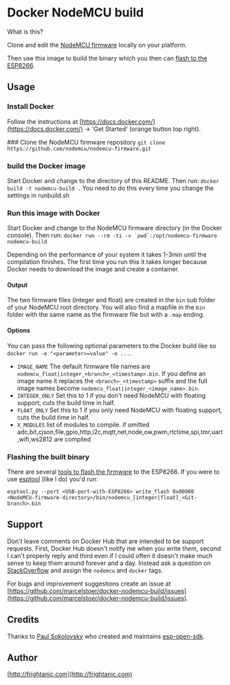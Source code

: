 # Docker NodeMCU build

What is this?

Clone and edit the [NodeMCU firmware](https://github.com/nodemcu/nodemcu-firmware) locally on your platform.

Then use this image to build the binary which you then can [flash to the ESP8266](http://nodemcu.readthedocs.org/en/dev/en/flash/).

## Usage
### Install Docker
Follow the instructions at [https://docs.docker.com/](https://docs.docker.com/) → 'Get Started' (orange button top right).

### Clone the NodeMCU firmware repository
`git clone https://github.com/nodemcu/nodemcu-firmware.git`

### build the Docker image
Start Docker and change to the directory of this README. Then run:
``docker build -t nodemcu-build .``
You need to do this every time you change the settings in runbuild.sh

### Run this image with Docker
Start Docker and change to the NodeMCU firmware directory (in the Docker console). Then run:
``docker run --rm -ti -v `pwd`:/opt/nodemcu-firmware nodemcu-build``

Depending on the performance of your system it takes 1-3min until the compilation finishes. The first time you run this it takes longer because Docker needs to download the image and create a container.

#### Output
The two firmware files (integer and float) are created in the `bin` sub folder of your NodeMCU root directory. You will also find a mapfile in the `bin` folder with the same name as the firmware file but with a `.map` ending.

#### Options
You can pass the following optional parameters to the Docker build like so `docker run -e "<parameter>=value" -e ...`.

- `IMAGE_NAME` The default firmware file names are `nodemcu_float|integer_<branch>_<timestamp>.bin`. If you define an image name it replaces the `<branch>_<timestamp>` suffix and the full image names become `nodemcu_float|integer_<image_name>.bin`.
- `INTEGER_ONLY` Set this to 1 if you don't need NodeMCU with floating support, cuts the build time in half.
- `FLOAT_ONLY` Set this to 1 if you only need NodeMCU with floating support, cuts the build time in half.
- `X_MODULES` list of modules to compile. if omitted adc,bit,cjson,file,gpio,http,i2c,mqtt,net,node,ow,pwm,rtctime,spi,tmr,uart,wifi,ws2812 are compiled

### Flashing the built binary
There are several [tools to flash the firmware](http://nodemcu.readthedocs.org/en/dev/en/flash/) to the ESP8266. If you were to use [esptool](https://github.com/themadinventor/esptool) (like I do) you'd run:

`esptool.py --port <USB-port-with-ESP8266> write_flash 0x00000 <NodeMCU-firmware-directory>/bin/nodemcu_[integer|float]_<Git-branch>.bin `

## Support
Don't leave comments on Docker Hub that are intended to be support requests. First, Docker Hub doesn't notify me when you write them, second I can't properly reply and third even if I could often it doesn't make much sense to keep them around forever and a day. Instead ask a question on [StackOverflow](http://stackoverflow.com/) and assign the `nodemcu` and `docker` tags.

For bugs and improvement suggestions create an issue at [https://github.com/marcelstoer/docker-nodemcu-build/issues](https://github.com/marcelstoer/docker-nodemcu-build/issues).

## Credits
Thanks to [Paul Sokolovsky](http://pfalcon-oe.blogspot.com/) who created and maintains [esp-open-sdk](https://github.com/pfalcon/esp-open-sdk).

## Author
[http://frightanic.com](http://frightanic.com)

